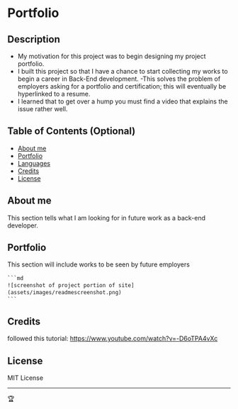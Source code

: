 # Portfolio

## Description

- My motivation for this project was to begin designing my project portfolio.
- I built this project so that I have a chance to start collecting my works to begin a career in Back-End development.
-This solves the problem of employers asking for a portfolio and certification; this will eventually be hyperlinked to a resume.
- I learned that to get over a hump you must find a video that explains the issue rather well.

## Table of Contents (Optional)

- [About me](#about_me)
- [Portfolio](#portfolio)
- [Languages](#language)
- [Credits](#credits)
- [License](#license)

## About me

This section tells what I am looking for in future work as a back-end developer.

## Portfolio

This section will include works to be seen by future employers

    ```md
    ![screenshot of project portion of site](assets/images/readmescreenshot.png)
    ```

## Credits

followed this tutorial: https://www.youtube.com/watch?v=-D6oTPA4vXc

## License

MIT License

---

🏆 